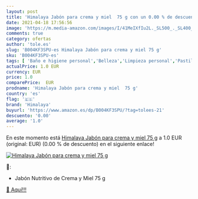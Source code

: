 ```yaml
---
layout: post
title: 'Himalaya Jabón para crema y miel  75 g con un 0.00 % de descuento'
date: 2021-04-18 17:56:56
image: 'https://m.media-amazon.com/images/I/41MeIXfIu2L._SL500_._SL400_.jpg'
comments: true
category: ofertas
author: 'tole.es'
slug: 'B004KF3SPU-es Himalaya Jabón para crema y miel 75 g'
sku: 'B004KF3SPU-es'
tags: [ 'Baño e higiene personal','Belleza','Limpieza personal','Pastillas de jabón y jabón líquido para manos','himalaya','jabón', ]
actualPrice: 1.0 EUR
currency: EUR
price: 1.0
comparePrice:  EUR
prodname: 'Himalaya Jabón para crema y miel  75 g'
country: 'es'
flag: '🇪🇸'
brand: 'Himalaya'
buyurl: 'https://www.amazon.es/dp/B004KF3SPU/?tag=tolees-21'
descuento: '0.00'
average: '1.0'
---
```


En este momento está [Himalaya Jabón para crema y miel  75 g](https://www.amazon.es/dp/B004KF3SPU/?tag=tolees-21) a 1.0 EUR (original:  EUR) (0.00 %  de descuento) en el siguiente enlace!

[![Himalaya Jabón para crema y miel  75 g](https://m.media-amazon.com/images/I/41MeIXfIu2L._SL500_._SL400_.jpg)](https://www.amazon.es/dp/B004KF3SPU/?tag=tolees-21)

🔎:

- Jabón Nutritivo de Crema y Miel 75 g

[🛒 Aquí!!!](https://www.amazon.es/dp/B004KF3SPU/?tag=tolees-21)
